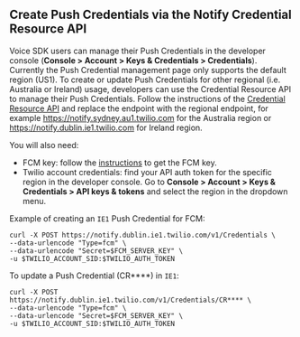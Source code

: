 ## Create Push Credentials via the Notify Credential Resource API

Voice SDK users can manage their Push Credentials in the developer console (**Console > Account > Keys & Credentials > Credentials**). Currently the Push Credential management page only supports the default region (US1). To create or update Push Credentials for other regional (i.e. Australia or Ireland) usage, developers can use the Credential Resource API to manage their Push Credentials. Follow the instructions of the [Credential Resource API](https://www.twilio.com/docs/conversations/api/credential-resource) and replace the endpoint with the regional endpoint, for example https://notify.sydney.au1.twilio.com for the Australia region or https://notify.dublin.ie1.twilio.com for Ireland region.

You will also need:
- FCM key: follow the [instructions]((https://github.com/twilio/voice-quickstart-android#1-generate-google-servicesjson)) to get the FCM key.
- Twilio account credentials: find your API auth token for the specific region in the developer console. Go to **Console > Account > Keys & Credentials > API keys & tokens** and select the region in the dropdown menu.

Example of creating an `IE1` Push Credential for FCM:

```
curl -X POST https://notify.dublin.ie1.twilio.com/v1/Credentials \
--data-urlencode "Type=fcm" \
--data-urlencode "Secret=$FCM_SERVER_KEY" \
-u $TWILIO_ACCOUNT_SID:$TWILIO_AUTH_TOKEN
```

To update a Push Credential (CR****) in `IE1`:

```
curl -X POST https://notify.dublin.ie1.twilio.com/v1/Credentials/CR**** \
--data-urlencode "Type=fcm" \
--data-urlencode "Secret=$FCM_SERVER_KEY" \
-u $TWILIO_ACCOUNT_SID:$TWILIO_AUTH_TOKEN
```